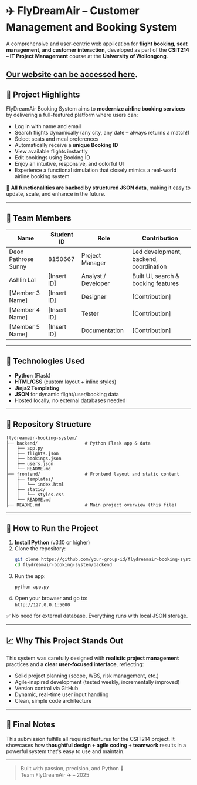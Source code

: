 
# ✈️ FlyDreamAir – Customer Management and Booking System

A comprehensive and user-centric web application for **flight booking, seat management, and customer interaction**, developed as part of the **CSIT214 – IT Project Management** course at the **University of Wollongong**.

[Our website can be accessed here](https://deonpsunny1.wixsite.com/flydreamair-booking).
---

## 🌟 Project Highlights

FlyDreamAir Booking System aims to **modernize airline booking services** by delivering a full-featured platform where users can:

- Log in with name and email  
- Search flights dynamically (any city, any date – always returns a match!)  
- Select seats and meal preferences  
- Automatically receive a **unique Booking ID**
- View available flights instantly
- Edit bookings using Booking ID
- Enjoy an intuitive, responsive, and colorful UI  
- Experience a functional simulation that closely mimics a real-world airline booking system

🎯 **All functionalities are backed by structured JSON data**, making it easy to update, scale, and enhance in the future.

---

## 👥 Team Members

| Name                | Student ID | Role               | Contribution             |
|---------------------|------------|--------------------|--------------------------|
| Deon Pathrose Sunny | 8150667    | Project Manager    | Led development, backend, coordination |
| Ashlin Lal          | [Insert ID] | Analyst / Developer | Built UI, search & booking features |
| [Member 3 Name]     | [Insert ID] | Designer           | [Contribution]           |
| [Member 4 Name]     | [Insert ID] | Tester             | [Contribution]           |
| [Member 5 Name]     | [Insert ID] | Documentation      | [Contribution]           |

---

## 🧰 Technologies Used

- **Python** (Flask)
- **HTML/CSS** (custom layout + inline styles)
- **Jinja2 Templating**
- **JSON** for dynamic flight/user/booking data
- Hosted locally; no external databases needed

---

## 📂 Repository Structure

```
flydreamair-booking-system/
├── backend/                  # Python Flask app & data
│   ├── app.py
│   ├── flights.json
│   ├── bookings.json
│   ├── users.json
│   └── README.md
├── frontend/                 # Frontend layout and static content
│   ├── templates/
│   │   └── index.html
│   ├── static/
│   │   └── styles.css
│   └── README.md
├── README.md                 # Main project overview (this file)
```

---

## 🚀 How to Run the Project

1. **Install Python** (v3.10 or higher)
2. Clone the repository:
   ```bash
   git clone https://github.com/your-group-id/flydreamair-booking-system.git
   cd flydreamair-booking-system/backend
   ```
3. Run the app:
   ```bash
   python app.py
   ```
4. Open your browser and go to:  
   `http://127.0.0.1:5000`

✅ No need for external database. Everything runs with local JSON storage.

---

## 📈 Why This Project Stands Out

This system was carefully designed with **realistic project management** practices and a **clear user-focused interface**, reflecting:

- Solid project planning (scope, WBS, risk management, etc.)
- Agile-inspired development (tested weekly, incrementally improved)
- Version control via GitHub
- Dynamic, real-time user input handling
- Clean, simple code architecture

---

## 🏁 Final Notes

This submission fulfills all required features for the CSIT214 project. It showcases how **thoughtful design + agile coding + teamwork** results in a powerful system that's easy to use and maintain.

---

> Built with passion, precision, and Python 🐍  
> Team FlyDreamAir ✈️ – 2025
